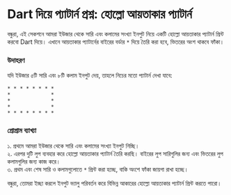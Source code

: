 # Dart দিয়ে প্যাটার্ন প্রশ্ন: হোল্লো আয়তাকার প্যাটার্ন

বন্ধুরা, এই সেকশনে আমরা ইউজার থেকে সারি এবং কলামের সংখ্যা ইনপুট নিয়ে একটি হোল্লো আয়তাকার প্যাটার্ন প্রিন্ট করবো Dart দিয়ে। এখানে আয়তাকার প্যাটার্নের বাইরের বর্ডার `*` দিয়ে তৈরি করা হবে, ভিতরের অংশ থাকবে ফাঁকা।

### উদাহরণ

যদি ইউজার ৫টি সারি এবং ৮টি কলাম ইনপুট দেয়, তাহলে নিচের মতো প্যাটার্ন দেখা যাবে:

```
* * * * * * * * 
*             * 
*             * 
*             * 
* * * * * * * * 
```

### প্রোগ্রাম ব্যাখ্যা

১. প্রথমে আমরা ইউজার থেকে সারি এবং কলামের সংখ্যা ইনপুট নিচ্ছি।<br>
২. এরপর দুটি লুপ ব্যবহার করে হোল্লো আয়তাকার প্যাটার্ন তৈরি করছি। বাইরের লুপ সারিগুলির জন্য এবং ভিতরের লুপ কলামগুলির জন্য কাজ করে।<br>
৩. প্রথম এবং শেষ সারি ও কলামগুলোতে `*` প্রিন্ট করা হচ্ছে, বাকি অংশে ফাঁকা জায়গা রাখা হচ্ছে।

বন্ধুরা, তোমরা ইচ্ছা করলে ইনপুট ভ্যালু পরিবর্তন করে বিভিন্ন আকারের হোল্লো আয়তাকার প্যাটার্ন প্রিন্ট করতে পারো।